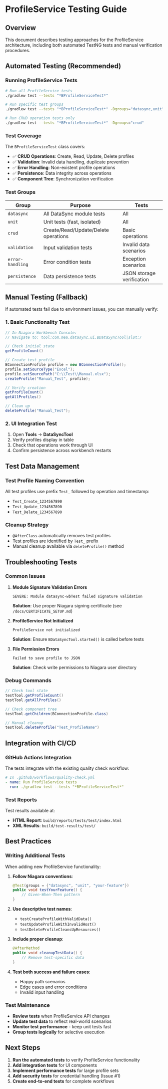 # ProfileService Testing Guide

## Overview

This document describes testing approaches for the ProfileService architecture, including both automated TestNG tests and manual verification procedures.

## Automated Testing (Recommended)

### Running ProfileService Tests

```bash
# Run all ProfileService tests
./gradlew test --tests "*BProfileServiceTest*"

# Run specific test groups
./gradlew test --tests "*BProfileServiceTest*" -Dgroups="datasync,unit"

# Run CRUD operation tests only
./gradlew test --tests "*BProfileServiceTest*" -Dgroups="crud"
```

### Test Coverage

The `BProfileServiceTest` class covers:

- ✅ **CRUD Operations**: Create, Read, Update, Delete profiles
- ✅ **Validation**: Invalid data handling, duplicate prevention
- ✅ **Error Handling**: Non-existent profile operations
- ✅ **Persistence**: Data integrity across operations
- ✅ **Component Tree**: Synchronization verification

### Test Groups

| Group | Purpose | Tests |
|-------|---------|-------|
| `datasync` | All DataSync module tests | All |
| `unit` | Unit tests (fast, isolated) | All |
| `crud` | Create/Read/Update/Delete operations | Basic operations |
| `validation` | Input validation tests | Invalid data scenarios |
| `error-handling` | Error condition tests | Exception scenarios |
| `persistence` | Data persistence tests | JSON storage verification |

## Manual Testing (Fallback)

If automated tests fail due to environment issues, you can manually verify:

### 1. Basic Functionality Test

```java
// In Niagara Workbench Console:
// Navigate to: tool:com.mea.datasync.ui.BDataSyncTool|slot:/

// Check initial state
getProfileCount()

// Create test profile
BConnectionProfile profile = new BConnectionProfile();
profile.setSourceType("Excel");
profile.setSourcePath("C:\\Test\\Manual.xlsx");
createProfile("Manual_Test", profile);

// Verify creation
getProfileCount()
getAllProfiles()

// Clean up
deleteProfile("Manual_Test");
```

### 2. UI Integration Test

1. Open **Tools** → **DataSyncTool**
2. Verify profiles display in table
3. Check that operations work through UI
4. Confirm persistence across workbench restarts

## Test Data Management

### Test Profile Naming Convention

All test profiles use prefix `Test_` followed by operation and timestamp:
- `Test_Create_1234567890`
- `Test_Update_1234567890`
- `Test_Delete_1234567890`

### Cleanup Strategy

- `@AfterClass` automatically removes test profiles
- Test profiles are identified by `Test_` prefix
- Manual cleanup available via `deleteProfile()` method

## Troubleshooting Tests

### Common Issues

1. **Module Signature Validation Errors**
   ```
   SEVERE: Module datasync-wbTest failed signature validation
   ```
   **Solution**: Use proper Niagara signing certificate (see `/docs/CERTIFICATE_SETUP.md`)

2. **ProfileService Not Initialized**
   ```
   ProfileService not initialized
   ```
   **Solution**: Ensure `BDataSyncTool.started()` is called before tests

3. **File Permission Errors**
   ```
   Failed to save profile to JSON
   ```
   **Solution**: Check write permissions to Niagara user directory

### Debug Commands

```java
// Check tool state
testTool.getProfileCount()
testTool.getAllProfiles()

// Check component tree
testTool.getChildren(BConnectionProfile.class)

// Manual cleanup
testTool.deleteProfile("Test_ProfileName")
```

## Integration with CI/CD

### GitHub Actions Integration

The tests integrate with the existing quality check workflow:

```yaml
# In .github/workflows/quality-check.yml
- name: Run ProfileService tests
  run: ./gradlew test --tests "*BProfileServiceTest*"
```

### Test Reports

Test results available at:
- **HTML Report**: `build/reports/tests/test/index.html`
- **XML Results**: `build/test-results/test/`

## Best Practices

### Writing Additional Tests

When adding new ProfileService functionality:

1. **Follow Niagara conventions**:
   ```java
   @Test(groups = {"datasync", "unit", "your-feature"})
   public void testYourFeature() {
       // Given-When-Then pattern
   }
   ```

2. **Use descriptive test names**:
   - `testCreateProfileWithValidData()`
   - `testUpdateProfileWithInvalidHost()`
   - `testDeleteProfileCleansUpResources()`

3. **Include proper cleanup**:
   ```java
   @AfterMethod
   public void cleanupTestData() {
       // Remove test-specific data
   }
   ```

4. **Test both success and failure cases**:
   - Happy path scenarios
   - Edge cases and error conditions
   - Invalid input handling

### Test Maintenance

- **Review tests** when ProfileService API changes
- **Update test data** to reflect real-world scenarios  
- **Monitor test performance** - keep unit tests fast
- **Group tests logically** for selective execution

## Next Steps

1. **Run the automated tests** to verify ProfileService functionality
2. **Add integration tests** for UI components
3. **Implement performance tests** for large profile sets
4. **Add security tests** for credential handling (Issue #1)
5. **Create end-to-end tests** for complete workflows
